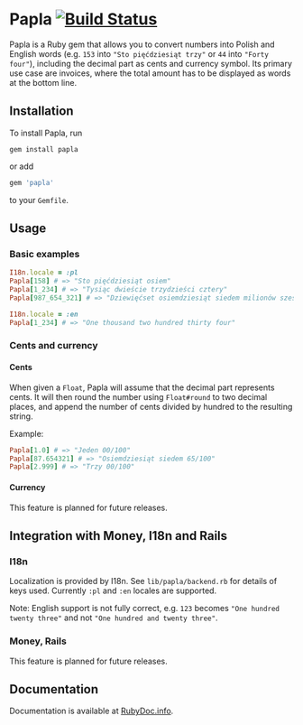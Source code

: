 # Papla [![Build Status](https://secure.travis-ci.org/exviva/papla.png)](http://travis-ci.org/exviva/papla)

Papla is a Ruby gem that allows you to convert numbers into Polish
and English words (e.g. `153` into `"Sto pięćdziesiąt trzy"`
or `44` into `"Forty four"`), including the decimal part as cents
and currency symbol. Its primary use case are invoices, where
the total amount has to be displayed as words at the bottom line.

## Installation

To install Papla, run

    gem install papla

or add

```ruby
gem 'papla'
```

to your `Gemfile`.

## Usage

### Basic examples

```ruby
I18n.locale = :pl
Papla[158] # => "Sto pięćdziesiąt osiem"
Papla[1_234] # => "Tysiąc dwieście trzydzieści cztery"
Papla[987_654_321] # => "Dziewięćset osiemdziesiąt siedem milionów sześćset pięćdziesiąt cztery tysiące trzysta dwadzieścia jeden"

I18n.locale = :en
Papla[1_234] # => "One thousand two hundred thirty four"
```

### Cents and currency

#### Cents

When given a `Float`, Papla will assume that the decimal part represents cents.
It will then round the number using `Float#round` to two decimal places,
and append the number of cents divided by hundred to the resulting string.

Example:

```ruby
Papla[1.0] # => "Jeden 00/100"
Papla[87.654321] # => "Osiemdziesiąt siedem 65/100"
Papla[2.999] # => "Trzy 00/100"
```

#### Currency

This feature is planned for future releases.

## Integration with Money, I18n and Rails

### I18n

Localization is provided by I18n. See `lib/papla/backend.rb`
for details of keys used. Currently `:pl` and `:en` locales are supported.

Note: English support is not fully correct, e.g. `123` becomes
`"One hundred twenty three"` and not `"One hundred and twenty three"`.

### Money, Rails

This feature is planned for future releases.

## Documentation

Documentation is available at [RubyDoc.info](http://rubydoc.info/github/exviva/papla/master/frames).
